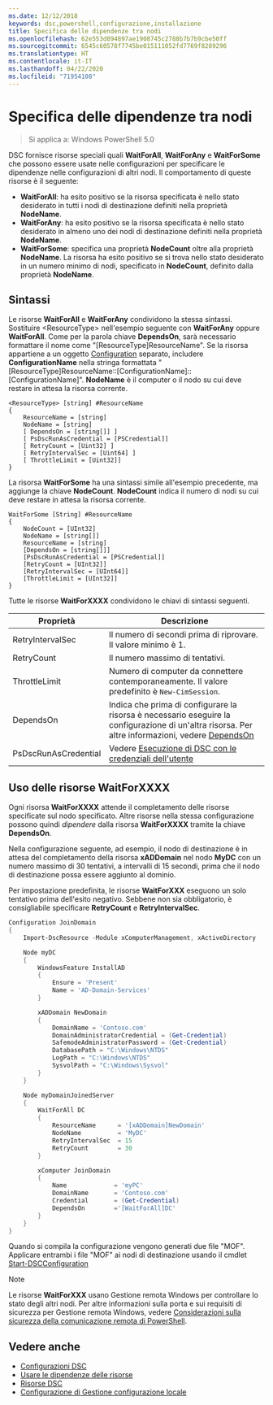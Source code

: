 ```yaml
---
ms.date: 12/12/2018
keywords: dsc,powershell,configurazione,installazione
title: Specifica delle dipendenze tra nodi
ms.openlocfilehash: 62e553d894897ae1908745c2788b7b7b9cbe50ff
ms.sourcegitcommit: 6545c60578f7745be015111052fd7769f8289296
ms.translationtype: HT
ms.contentlocale: it-IT
ms.lasthandoff: 04/22/2020
ms.locfileid: "71954108"
---
```

# <a name="specifying-cross-node-dependencies"></a>Specifica delle dipendenze tra nodi

> Si applica a: Windows PowerShell 5.0

DSC fornisce risorse speciali quali **WaitForAll**, **WaitForAny** e **WaitForSome** che possono essere usate nelle configurazioni per specificare le dipendenze nelle configurazioni di altri nodi. Il comportamento di queste risorse è il seguente:

- **WaitForAll**: ha esito positivo se la risorsa specificata è nello stato desiderato in tutti i nodi di destinazione definiti nella proprietà **NodeName**.
- **WaitForAny**: ha esito positivo se la risorsa specificata è nello stato desiderato in almeno uno dei nodi di destinazione definiti nella proprietà **NodeName**.
- **WaitForSome**: specifica una proprietà **NodeCount** oltre alla proprietà **NodeName**. La risorsa ha esito positivo se si trova nello stato desiderato in un numero minimo di nodi, specificato in **NodeCount**, definito dalla proprietà **NodeName**.

## <a name="syntax"></a>Sintassi

Le risorse **WaitForAll** e **WaitForAny** condividono la stessa sintassi. Sostituire \<ResourceType\> nell'esempio seguente con **WaitForAny** oppure **WaitForAll**.
Come per la parola chiave **DependsOn**, sarà necessario formattare il nome come "[ResourceType]ResourceName". Se la risorsa appartiene a un oggetto [Configuration](configurations.md) separato, includere **ConfigurationName** nella stringa formattata "[ResourceType]ResourceName::[ConfigurationName]::[ConfigurationName]". **NodeName** è il computer o il nodo su cui deve restare in attesa la risorsa corrente.

```
<ResourceType> [string] #ResourceName
{
    ResourceName = [string]
    NodeName = [string]
    [ DependsOn = [string[]] ]
    [ PsDscRunAsCredential = [PSCredential]]
    [ RetryCount = [Uint32] ]
    [ RetryIntervalSec = [Uint64] ]
    [ ThrottleLimit = [Uint32]]
}
```

La risorsa **WaitForSome** ha una sintassi simile all'esempio precedente, ma aggiunge la chiave **NodeCount**. **NodeCount** indica il numero di nodi su cui deve restare in attesa la risorsa corrente.

```
WaitForSome [String] #ResourceName
{
    NodeCount = [UInt32]
    NodeName = [string[]]
    ResourceName = [string]
    [DependsOn = [string[]]]
    [PsDscRunAsCredential = [PSCredential]]
    [RetryCount = [UInt32]]
    [RetryIntervalSec = [UInt64]]
    [ThrottleLimit = [UInt32]]
}
```

Tutte le risorse **WaitForXXXX** condividono le chiavi di sintassi seguenti.

|Proprietà|  Descrizione   |
|---------|---------------------|
| RetryIntervalSec| Il numero di secondi prima di riprovare. Il valore minimo è 1.|
| RetryCount| Il numero massimo di tentativi.|
| ThrottleLimit| Numero di computer da connettere contemporaneamente. Il valore predefinito è `New-CimSession`.|
| DependsOn | Indica che prima di configurare la risorsa è necessario eseguire la configurazione di un'altra risorsa. Per altre informazioni, vedere [DependsOn](resource-depends-on.md)|
| PsDscRunAsCredential | Vedere [Esecuzione di DSC con le credenziali dell'utente](./runAsUser.md) |

## <a name="using-waitforxxxx-resources"></a>Uso delle risorse WaitForXXXX

Ogni risorsa **WaitForXXXX** attende il completamento delle risorse specificate sul nodo specificato.
Altre risorse nella stessa configurazione possono quindi *dipendere* dalla risorsa **WaitForXXXX** tramite la chiave **DependsOn**.

Nella configurazione seguente, ad esempio, il nodo di destinazione è in attesa del completamento della risorsa **xADDomain** nel nodo **MyDC** con un numero massimo di 30 tentativi, a intervalli di 15 secondi, prima che il nodo di destinazione possa essere aggiunto al dominio.

Per impostazione predefinita, le risorse **WaitForXXX** eseguono un solo tentativo prima dell'esito negativo. Sebbene non sia obbligatorio, è consigliabile specificare **RetryCount** e **RetryIntervalSec**.

```powershell
Configuration JoinDomain
{
    Import-DscResource -Module xComputerManagement, xActiveDirectory

    Node myDC
    {
        WindowsFeature InstallAD
        {
            Ensure = 'Present'
            Name = 'AD-Domain-Services'
        }

        xADDomain NewDomain
        {
            DomainName = 'Contoso.com'
            DomainAdministratorCredential = (Get-Credential)
            SafemodeAdministratorPassword = (Get-Credential)
            DatabasePath = "C:\Windows\NTDS"
            LogPath = "C:\Windows\NTDS"
            SysvolPath = "C:\Windows\Sysvol"
        }
    }

    Node myDomainJoinedServer
    {
        WaitForAll DC
        {
            ResourceName      = '[xADDomain]NewDomain'
            NodeName          = 'MyDC'
            RetryIntervalSec  = 15
            RetryCount        = 30
        }

        xComputer JoinDomain
        {
            Name             = 'myPC'
            DomainName       = 'Contoso.com'
            Credential       = (Get-Credential)
            DependsOn        ='[WaitForAll]DC'
        }
    }
}
```

Quando si compila la configurazione vengono generati due file "MOF". Applicare entrambi i file "MOF" ai nodi di destinazione usando il cmdlet [Start-DSCConfiguration](/powershell/module/psdesiredstateconfiguration/start-dscconfiguration)

> [!NOTE]
> Le risorse **WaitForXXX** usano Gestione remota Windows per controllare lo stato degli altri nodi.
> Per altre informazioni sulla porta e sui requisiti di sicurezza per Gestione remota Windows, vedere [Considerazioni sulla sicurezza della comunicazione remota di PowerShell](/powershell/scripting/learn/remoting/winrmsecurity?view=powershell-6).

## <a name="see-also"></a>Vedere anche

- [Configurazioni DSC](configurations.md)
- [Usare le dipendenze delle risorse](resource-depends-on.md)
- [Risorse DSC](../resources/resources.md)
- [Configurazione di Gestione configurazione locale](../managing-nodes/metaConfig.md)
